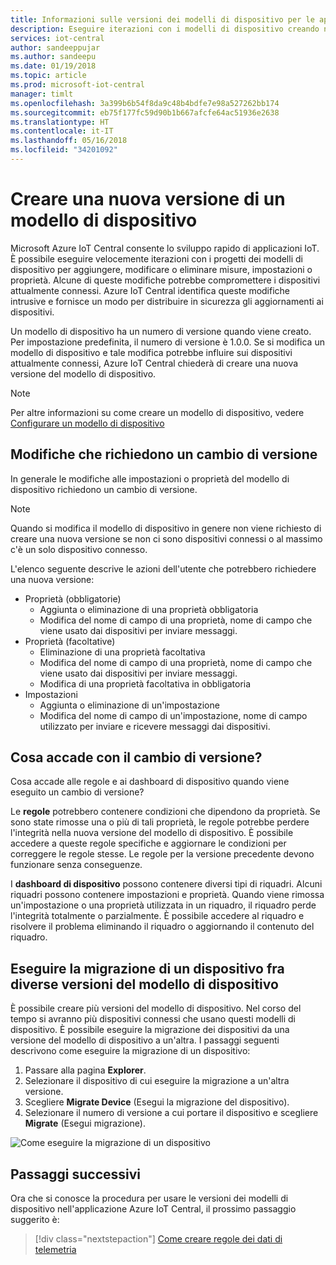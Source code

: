 ```yaml
---
title: Informazioni sulle versioni dei modelli di dispositivo per le app Azure IoT Central | Microsoft Docs
description: Eseguire iterazioni con i modelli di dispositivo creando nuove versioni, senza determinare conseguenze per i dispositivi collegati
services: iot-central
author: sandeeppujar
ms.author: sandeepu
ms.date: 01/19/2018
ms.topic: article
ms.prod: microsoft-iot-central
manager: timlt
ms.openlocfilehash: 3a399b6b54f8da9c48b4bdfe7e98a527262bb174
ms.sourcegitcommit: eb75f177fc59d90b1b667afcfe64ac51936e2638
ms.translationtype: HT
ms.contentlocale: it-IT
ms.lasthandoff: 05/16/2018
ms.locfileid: "34201092"
---
```

# <a name="create-a-new-device-template-version"></a>Creare una nuova versione di un modello di dispositivo

Microsoft Azure IoT Central consente lo sviluppo rapido di applicazioni IoT. È possibile eseguire velocemente iterazioni con i progetti dei modelli di dispositivo per aggiungere, modificare o eliminare misure, impostazioni o proprietà. Alcune di queste modifiche potrebbe compromettere i dispositivi attualmente connessi. Azure IoT Central identifica queste modifiche intrusive e fornisce un modo per distribuire in sicurezza gli aggiornamenti ai dispositivi.

Un modello di dispositivo ha un numero di versione quando viene creato. Per impostazione predefinita, il numero di versione è 1.0.0. Se si modifica un modello di dispositivo e tale modifica potrebbe influire sui dispositivi attualmente connessi, Azure IoT Central chiederà di creare una nuova versione del modello di dispositivo.

> [!NOTE]
> Per altre informazioni su come creare un modello di dispositivo, vedere [Configurare un modello di dispositivo](howto-set-up-template.md)

## <a name="changes-that-prompt-a-version-change"></a>Modifiche che richiedono un cambio di versione

In generale le modifiche alle impostazioni o proprietà del modello di dispositivo richiedono un cambio di versione.

> [!NOTE]
> Quando si modifica il modello di dispositivo in genere non viene richiesto di creare una nuova versione se non ci sono dispositivi connessi o al massimo c'è un solo dispositivo connesso.

L'elenco seguente descrive le azioni dell'utente che potrebbero richiedere una nuova versione:

* Proprietà (obbligatorie)
    * Aggiunta o eliminazione di una proprietà obbligatoria
    * Modifica del nome di campo di una proprietà, nome di campo che viene usato dai dispositivi per inviare messaggi.
*  Proprietà (facoltative)
    * Eliminazione di una proprietà facoltativa
    * Modifica del nome di campo di una proprietà, nome di campo che viene usato dai dispositivi per inviare messaggi.
    * Modifica di una proprietà facoltativa in obbligatoria
*  Impostazioni
    * Aggiunta o eliminazione di un'impostazione
    * Modifica del nome di campo di un'impostazione, nome di campo utilizzato per inviare e ricevere messaggi dai dispositivi.

## <a name="what-happens-on-version-change"></a>Cosa accade con il cambio di versione?

Cosa accade alle regole e ai dashboard di dispositivo quando viene eseguito un cambio di versione?

Le **regole** potrebbero contenere condizioni che dipendono da proprietà. Se sono state rimosse una o più di tali proprietà, le regole potrebbe perdere l'integrità nella nuova versione del modello di dispositivo. È possibile accedere a queste regole specifiche e aggiornare le condizioni per correggere le regole stesse. Le regole per la versione precedente devono funzionare senza conseguenze.

I **dashboard di dispositivo** possono contenere diversi tipi di riquadri. Alcuni riquadri possono contenere impostazioni e proprietà. Quando viene rimossa un'impostazione o una proprietà utilizzata in un riquadro, il riquadro perde l'integrità totalmente o parzialmente. È possibile accedere al riquadro e risolvere il problema eliminando il riquadro o aggiornando il contenuto del riquadro.

## <a name="migrate-a-device-across-device-template-versions"></a>Eseguire la migrazione di un dispositivo fra diverse versioni del modello di dispositivo

È possibile creare più versioni del modello di dispositivo. Nel corso del tempo si avranno più dispositivi connessi che usano questi modelli di dispositivo. È possibile eseguire la migrazione dei dispositivi da una versione del modello di dispositivo a un'altra. I passaggi seguenti descrivono come eseguire la migrazione di un dispositivo:

1. Passare alla pagina **Explorer**.
1. Selezionare il dispositivo di cui eseguire la migrazione a un'altra versione.
1. Scegliere **Migrate Device** (Esegui la migrazione del dispositivo).
1. Selezionare il numero di versione a cui portare il dispositivo e scegliere **Migrate** (Esegui migrazione).

![Come eseguire la migrazione di un dispositivo](media\howto-version-devicetemplate\pick-version.png)

## <a name="next-steps"></a>Passaggi successivi

Ora che si conosce la procedura per usare le versioni dei modelli di dispositivo nell'applicazione Azure IoT Central, il prossimo passaggio suggerito è:

> [!div class="nextstepaction"]
> [Come creare regole dei dati di telemetria](howto-create-telemetry-rules.md)